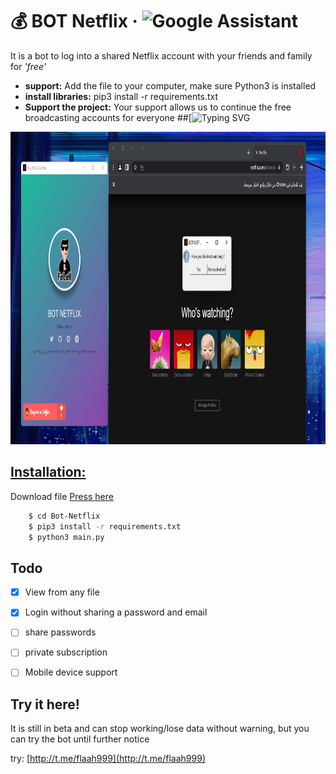 # 💰 BOT Netflix &middot; ![Google Assistant](https://img.shields.io/badge/google%20assistant-4285F4?style=for-the-badge&logo=google%20assistant&logoColor=white)
It is a bot to log into a shared Netflix account with your friends and family for _'free'_
+ **support:** Add the file to your computer, make sure Python3 is installed
+ **install libraries:** pip3 install -r requirements.txt
+ **Support the project:** Your support allows us to continue the free broadcasting accounts for everyone
##[![Typing SVG](https://readme-typing-svg.herokuapp.com/?lines=Watch+Free+Netflix!;Please+put+a+star+for+us )
</p>
<p align="center">
    <img src="assets/screenshot-3.png" width="4000" height="500">
</p>

## [Installation:](assets/screenshot-5.mp4)

Download file [Press here](https://github.com/0xfff0800/Bot-Netflix/releases) 


```bash
    $ cd Bot-Netflix
    $ pip3 install -r requirements.txt
    $ python3 main.py
```

## Todo
- [x] View from any file
- [x] Login without sharing a password and email
- [ ] share passwords
- [ ] private subscription
- [ ] Mobile device support


## Try it here!
It is still in beta and can stop working/lose data without warning, but you can try the bot until further notice

try: [http://t.me/flaah999](http://t.me/flaah999) 
